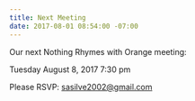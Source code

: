 ```yaml
---
title: Next Meeting
date: 2017-08-01 08:54:00 -07:00
---
```


Our next Nothing Rhymes with Orange meeting:

Tuesday
August 8, 2017
7:30 pm

Please RSVP:  sasilve2002@gmail.com